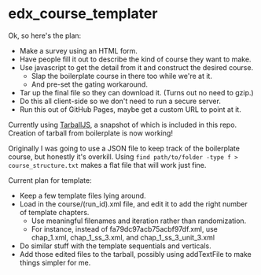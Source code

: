 # edx_course_templater

Ok, so here's the plan:

* Make a survey using an HTML form.
* Have people fill it out to describe the kind of course they want to make.
* Use javascript to get the detail from it and construct the desired course.
    * Slap the boilerplate course in there too while we're at it.
    * And pre-set the gating workaround.
* Tar up the final file so they can download it. (Turns out no need to gzip.)
* Do this all client-side so we don't need to run a secure server.
* Run this out of GitHub Pages, maybe get a custom URL to point at it.

Currently using [TarballJS](https://github.com/ankitrohatgi/tarballjs), a snapshot of which is included in this repo. Creation of tarball from boilerplate is now working!

Originally I was going to use a JSON file to keep track of the boilerplate course, but honestly it's overkill. Using `find path/to/folder -type f > course_structure.txt` makes a flat file that will work just fine.

Current plan for template:
* Keep a few template files lying around.
* Load in the course/(run_id).xml file, and edit it to add the right number of template chapters.
    * Use meaningful filenames and iteration rather than randomization.
    * For instance, instead of fa79dc97acb75acbf97df.xml, use chap_1.xml, chap_1_ss_3.xml, and chap_1_ss_3_unit_3.xml
* Do similar stuff with the template sequentials and verticals.
* Add those edited files to the tarball, possibly using addTextFile to make things simpler for me.
